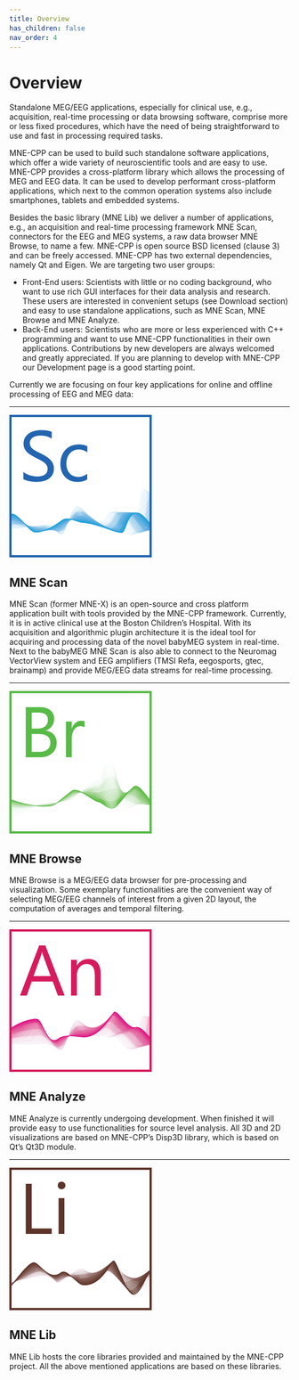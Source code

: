 ```yaml
---
title: Overview
has_children: false
nav_order: 4
---
```

# Overview

Standalone MEG/EEG applications, especially for clinical use, e.g., acquisition, real-time processing or data browsing software, comprise more or less fixed procedures, which have the need of being straightforward to use and fast in processing required tasks.

MNE-CPP can be used to build such standalone software applications, which offer a wide variety of neuroscientific tools and are easy to use. MNE-CPP provides a cross-platform library which allows the processing of MEG and EEG data. It can be used to develop performant cross-platform applications, which next to the common operation systems also include smartphones, tablets and embedded systems.

Besides the basic library (MNE Lib) we deliver a number of applications, e.g., an acquisition and real-time processing framework MNE Scan, connectors for the EEG and MEG systems, a raw data browser MNE Browse, to name a few. MNE-CPP is open source BSD licensed (clause 3) and can be freely accessed. MNE-CPP has two external dependencies, namely Qt and Eigen. We are targeting two user groups:

* Front-End users: Scientists with little or no coding background, who want to use rich GUI interfaces for their data analysis and research. These users are interested in convenient setups (see Download section) and easy to use standalone applications, such as MNE Scan, MNE Browse and MNE Analyze.
* Back-End users: Scientists who are more or less experienced with C++ programming and want to use MNE-CPP functionalities in their own applications. Contributions by new developers are always welcomed and greatly appreciated. If you are planning to develop with MNE-CPP our Development page is a good starting point.

Currently we are focusing on four key applications for online and offline processing of EEG and MEG data:

----------------

![MNEScan](../images/icon_mne_scan_256x256.png)

## MNE Scan

MNE Scan (former MNE-X) is an open-source and cross platform application built with tools provided by the MNE-CPP framework. Currently, it is in active clinical use at the Boston Children’s Hospital. With its acquisition and algorithmic plugin architecture it is the ideal tool for acquiring and processing data of the novel babyMEG system in real-time. Next to the babyMEG MNE Scan is also able to connect to the Neuromag VectorView system and EEG amplifiers (TMSI Refa, eegosports, gtec, brainamp) and provide MEG/EEG data streams for real-time processing.

----------------

![MNEBrowse](../images/icon_browse_raw_256x256.png)

## MNE Browse

MNE Browse is a MEG/EEG data browser for pre-processing and visualization. Some exemplary functionalities are the convenient way of selecting MEG/EEG channels of interest from a given 2D layout, the computation of averages and temporal filtering.

----------------

![MNEAnalyze](../images/icon_mne-analyze_256x256.png)

## MNE Analyze

MNE Analyze is currently undergoing development. When finished it will provide easy to use functionalities for source level analysis. All 3D and 2D visualizations are based on MNE-CPP’s Disp3D library, which is based on Qt’s Qt3D module.

----------------

![MNELib](../images/icon_mne-lib_256x256.png)

## MNE Lib

MNE Lib hosts the core libraries provided and maintained by the MNE-CPP project. All the above mentioned applications are based on these libraries.

